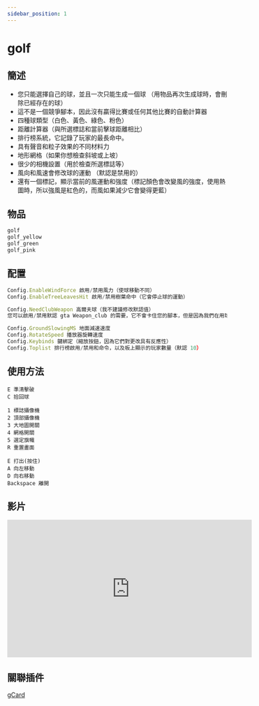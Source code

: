 ```yaml
---
sidebar_position: 1
---
```


# golf

## 簡述

- 您只能選擇自己的球，並且一次只能生成一個球 （用物品再次生成球時，會刪除已經存在的球）
- 這不是一個競爭腳本，因此沒有贏得比賽或任何其他比賽的自動計算器
- 四種球類型（白色、黃色、綠色、粉色）
- 距離計算器（與所選標誌和當前擊球距離相比）
- 排行榜系統，它記錄了玩家的最長命中。
- 具有聲音和粒子效果的不同材料力
- 地形網格（如果你想檢查斜坡或上坡）
- 很少的相機設置（用於檢查所選標誌等）
- 風向和風速會修改球的運動 （默認是禁用的）
- 還有一個標記，顯示當前的風運動和強度（標記顏色會改變風的強度，使用熱圖時，所以強風是紅色的，而風如果減少它會變得更藍）

## 物品

```jsx title="ox_inventory/data/items.lua"
golf
golf_yellow
golf_green
golf_pink
```

## 配置

```jsx title="config.lua"
Config.EnableWindForce 啟用/禁用風力（使球移動不同）
Config.EnableTreeLeavesHit 啟用/禁用樹葉命中（它會停止球的運動）

Config.NeedClubWeapon 高爾夫球（我不建議修改默認值）
您可以啟用/禁用默認 gta Weapon_club 的需要，它不會卡住您的腳本，但是因為我們在用球瞄準時使用附加的球桿，所以腳本會在您交互時從手中移除武器（默認禁用）

Config.GroundSlowingMS 地面減速速度
Config.RotateSpeed 播放器旋轉速度
Config.Keybinds 鍵綁定（縮放按鈕，因為它們對更改具有反應性）
Config.Toplist 排行榜啟用/禁用和命令，以及板上顯示的玩家數量（默認 10）
```

## 使用方法

```使用物品放置球
E 準清擊破
C 拾回球

1 標誌攝像機
2 頂部攝像機
3 大地圖開關
4 網格開關
5 選定旗幟
R 重置畫面

E 打出(按住)
A 向左移動
D 向右移動
Backspace 離開
```


## 影片

<iframe width="560" height="315" src="https://www.youtube.com/embed/1pzkTaQX_6A" title="YouTube video player" frameborder="0" allow="accelerometer; autoplay; clipboard-write; encrypted-media; gyroscope; picture-in-picture" allowfullscreen></iframe>

## 關聯插件

[gCard](./gCard)